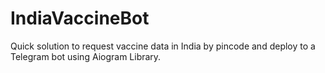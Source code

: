 # IndiaVaccineBot
Quick solution to request vaccine data in India by pincode and deploy to a Telegram bot using Aiogram Library.
